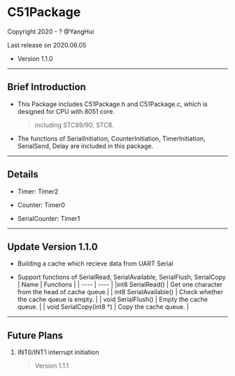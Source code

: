 # C51Package

Copyright 2020 - ? @YangHui

Last release on 2020.06.05

* Version 1.1.0

*************************************

## Brief Introduction

* This Package includes C51Package.h and C51Package.c, which is designed for CPU with 8051 core.
    >including STC89/90, STC8.

* The functions of SerialInitiation, CounterInitiation, TimerInitiation, SerialSend, Delay are included in this package.

*************************************

## Details

* Timer: Timer2

* Counter: Timer0

* SerialCounter: Timer1

*************************************

## Update Version 1.1.0

* Building a cache which recieve data from UART Serial

* Support functions of SerialRead, SerialAvailable, SerialFlush, SerialCopy
| Name | Functions |
| ---- | ---- |
|int8 SerialRead() | Get one character from the head of cache queue.|
| int8 SerialAvailable() | Check whether the cache queue is empty. |
| void SerialFlush() | Empty the cache queue. |
| void SerialCopy(int8 *) | Copy the cache queue. |

*************************************

## Future Plans

1. INT0/INT1 interrupt initiation
    > Version 1.1.1
